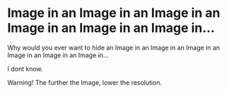 # Image in an Image in an Image in an Image in an Image in an Image in...
Why would you ever want to hide an Image in an Image in an Image in an Image in an Image in an Image in... <br>

I dont know.<br>

Warning! The further the Image, lower the resolution.
